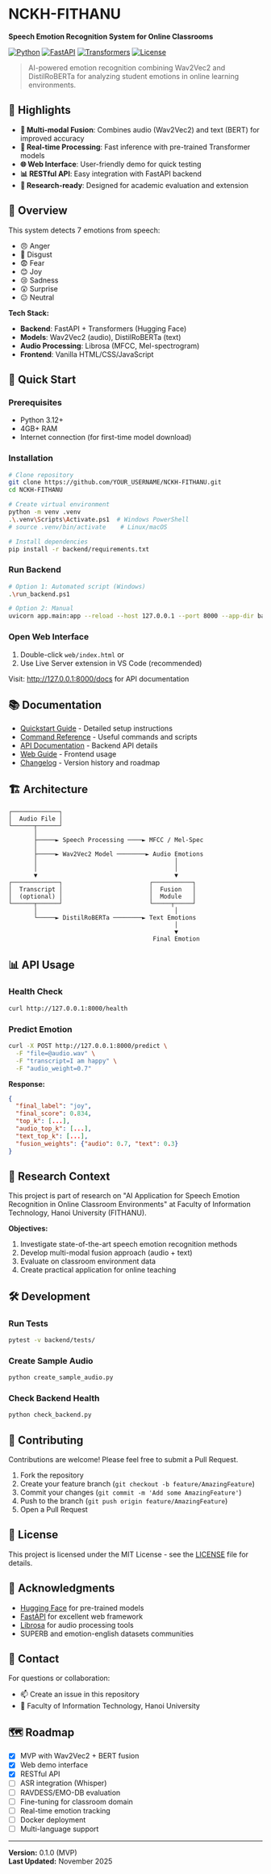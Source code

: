 # NCKH-FITHANU

**Speech Emotion Recognition System for Online Classrooms**

[![Python](https://img.shields.io/badge/Python-3.12%2B-blue)](https://www.python.org/)
[![FastAPI](https://img.shields.io/badge/FastAPI-0.115%2B-green)](https://fastapi.tiangolo.com/)
[![Transformers](https://img.shields.io/badge/🤗_Transformers-4.44%2B-yellow)](https://huggingface.co/transformers/)
[![License](https://img.shields.io/badge/License-MIT-red)](LICENSE)

> AI-powered emotion recognition combining Wav2Vec2 and DistilRoBERTa for analyzing student emotions in online learning environments.

## 🌟 Highlights

- **🎯 Multi-modal Fusion**: Combines audio (Wav2Vec2) and text (BERT) for improved accuracy
- **🚀 Real-time Processing**: Fast inference with pre-trained Transformer models
- **🌐 Web Interface**: User-friendly demo for quick testing
- **📊 RESTful API**: Easy integration with FastAPI backend
- **🔬 Research-ready**: Designed for academic evaluation and extension

## 📖 Overview

This system detects 7 emotions from speech:
- 😠 Anger
- 🤢 Disgust  
- 😨 Fear
- 😊 Joy
- 😢 Sadness
- 😲 Surprise
- 😐 Neutral

**Tech Stack:**
- **Backend**: FastAPI + Transformers (Hugging Face)
- **Models**: Wav2Vec2 (audio), DistilRoBERTa (text)
- **Audio Processing**: Librosa (MFCC, Mel-spectrogram)
- **Frontend**: Vanilla HTML/CSS/JavaScript

## 🚀 Quick Start

### Prerequisites
- Python 3.12+
- 4GB+ RAM
- Internet connection (for first-time model download)

### Installation

```bash
# Clone repository
git clone https://github.com/YOUR_USERNAME/NCKH-FITHANU.git
cd NCKH-FITHANU

# Create virtual environment
python -m venv .venv
.\.venv\Scripts\Activate.ps1  # Windows PowerShell
# source .venv/bin/activate    # Linux/macOS

# Install dependencies
pip install -r backend/requirements.txt
```

### Run Backend

```bash
# Option 1: Automated script (Windows)
.\run_backend.ps1

# Option 2: Manual
uvicorn app.main:app --reload --host 127.0.0.1 --port 8000 --app-dir backend
```

### Open Web Interface

1. Double-click `web/index.html` or
2. Use Live Server extension in VS Code (recommended)

Visit: http://127.0.0.1:8000/docs for API documentation

## 📚 Documentation

- [Quickstart Guide](QUICKSTART.md) - Detailed setup instructions
- [Command Reference](COMMANDS.md) - Useful commands and scripts
- [API Documentation](backend/README.md) - Backend API details
- [Web Guide](web/README.md) - Frontend usage
- [Changelog](CHANGELOG.md) - Version history and roadmap

## 🏗️ Architecture

```
┌─────────────┐
│  Audio File │
└──────┬──────┘
       │
       ├─────► Speech Processing ────► MFCC / Mel-Spec
       │
       ├─────► Wav2Vec2 Model ────────► Audio Emotions
       │                                      │
       │                                      │
       ▼                                      ▼
┌─────────────┐                        ┌───────────┐
│  Transcript │                        │  Fusion   │
│  (optional) │                        │  Module   │
└──────┬──────┘                        └─────┬─────┘
       │                                      │
       └─────► DistilRoBERTa ────────► Text Emotions
                                              │
                                              ▼
                                        Final Emotion
```

## 📊 API Usage

### Health Check
```bash
curl http://127.0.0.1:8000/health
```

### Predict Emotion
```bash
curl -X POST http://127.0.0.1:8000/predict \
  -F "file=@audio.wav" \
  -F "transcript=I am happy" \
  -F "audio_weight=0.7"
```

**Response:**
```json
{
  "final_label": "joy",
  "final_score": 0.834,
  "top_k": [...],
  "audio_top_k": [...],
  "text_top_k": [...],
  "fusion_weights": {"audio": 0.7, "text": 0.3}
}
```

## 🔬 Research Context

This project is part of research on "AI Application for Speech Emotion Recognition in Online Classroom Environments" at Faculty of Information Technology, Hanoi University (FITHANU).

**Objectives:**
1. Investigate state-of-the-art speech emotion recognition methods
2. Develop multi-modal fusion approach (audio + text)
3. Evaluate on classroom environment data
4. Create practical application for online teaching

## 🛠️ Development

### Run Tests
```bash
pytest -v backend/tests/
```

### Create Sample Audio
```bash
python create_sample_audio.py
```

### Check Backend Health
```bash
python check_backend.py
```

## 🤝 Contributing

Contributions are welcome! Please feel free to submit a Pull Request.

1. Fork the repository
2. Create your feature branch (`git checkout -b feature/AmazingFeature`)
3. Commit your changes (`git commit -m 'Add some AmazingFeature'`)
4. Push to the branch (`git push origin feature/AmazingFeature`)
5. Open a Pull Request

## 📄 License

This project is licensed under the MIT License - see the [LICENSE](LICENSE) file for details.

## 🙏 Acknowledgments

- [Hugging Face](https://huggingface.co/) for pre-trained models
- [FastAPI](https://fastapi.tiangolo.com/) for excellent web framework
- [Librosa](https://librosa.org/) for audio processing tools
- SUPERB and emotion-english datasets communities

## 📧 Contact

For questions or collaboration:
- 📫 Create an issue in this repository
- 🏫 Faculty of Information Technology, Hanoi University

## 🗺️ Roadmap

- [x] MVP with Wav2Vec2 + BERT fusion
- [x] Web demo interface
- [x] RESTful API
- [ ] ASR integration (Whisper)
- [ ] RAVDESS/EMO-DB evaluation
- [ ] Fine-tuning for classroom domain
- [ ] Real-time emotion tracking
- [ ] Docker deployment
- [ ] Multi-language support

---

**Version:** 0.1.0 (MVP)  
**Last Updated:** November 2025
